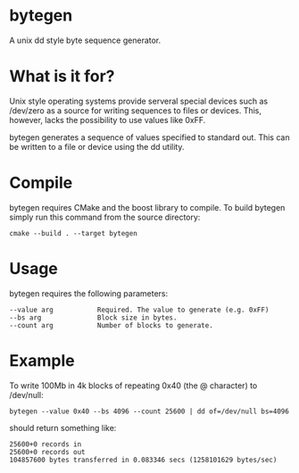 bytegen
===

A unix dd style byte sequence generator.


What is it for?
===============
Unix style operating systems provide serveral special devices such as
/dev/zero as a source for writing sequences to files or devices.
This, however, lacks the possibility to use values like 0xFF.

bytegen generates a sequence of values specified to standard out.
This can be written to a file or device using the dd utility.

Compile
=======

bytegen requires CMake and the boost library to compile.
To build bytegen simply run this command from the source directory:

    cmake --build . --target bytegen


Usage
=====

bytegen requires the following parameters:

    --value arg           Required. The value to generate (e.g. 0xFF)
    --bs arg              Block size in bytes.
    --count arg           Number of blocks to generate.

Example
=======

To write 100Mb in 4k blocks of repeating 0x40 (the @ character) to /dev/null:

    bytegen --value 0x40 --bs 4096 --count 25600 | dd of=/dev/null bs=4096
    
should return something like:

````
25600+0 records in
25600+0 records out
104857600 bytes transferred in 0.083346 secs (1258101629 bytes/sec)

